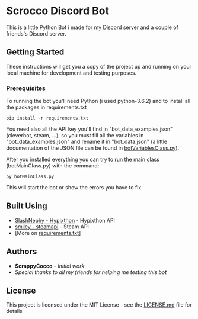 # Scrocco Discord Bot
This is a little Python Bot i made for my Discord server and a couple of friends's Discord server.

## Getting Started

These instructions will get you a copy of the project up and running on your local machine for development and testing purposes.

### Prerequisites

To running the bot you'll need Python (i used python-3.6.2) and to install all the packages in requirements.txt

```
pip install -r requirements.txt
```

You need also all the API key you'll find in "bot_data_examples.json" (cleverbot, steam, ...),
so you must fill all the variables in "bot_data_examples.json" and rename it in "bot_data.json"
(a little documentation of the JSON file can be found in [botVariablesClass.py](botVariablesClass.py)).

After you installed everything you can try to run the main class (botMainClass.py) with the command:
```
py botMainClass.py
``` 
This will start the bot or show the errors you have to fix.

## Built Using

* [SlashNephy - Hypixthon](https://github.com/SlashNephy/Hypixthon) - Hypixthon API
* [smiley - steamapi](https://github.com/smiley/steamapi) - Steam API
* [More on [requirements.txt](requirements.txt)]

## Authors

* **ScrappyCocco** - *Initial work*
* *Special thanks to all my friends for helping me testing this bot*

## License

This project is licensed under the MIT License - see the [LICENSE.md](LICENSE.md) file for details

